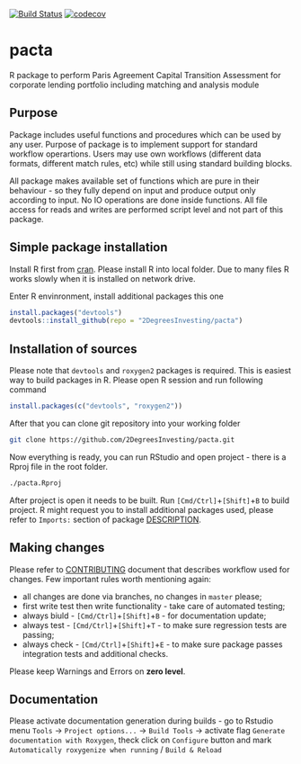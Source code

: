 [![Build Status](https://travis-ci.com/2DegreesInvesting/pacta.svg?token=2zLsWyJspq4x2F3gWvyf&branch=master)](https://travis-ci.com/2DegreesInvesting/pacta)
[![codecov](https://codecov.io/gh/2DegreesInvesting/pacta/branch/master/graphs/badge.svg)](https://codecov.io/gh/2DegreesInvesting/pacta)


# pacta

R package to perform Paris Agreement Capital Transition Assessment for corporate lending portfolio including matching and analysis module

## Purpose

Package includes useful functions and procedures which can be used by any user. Purpose of package is to implement support for standard workflow operartions. Users may use own workflows (different data formats, different match rules, etc) while still using standard building blocks.

All package makes available set of functions which are pure in their behaviour - so they fully depend on input and produce output only according to input. No IO operations are done inside functions. All file access for reads and writes are performed script level and not part of this package.

## Simple package installation 

Install R first from [cran](https://cran.r-project.org). Please install R into local folder. Due to many files R works slowly when it is installed on network drive.

Enter R envinronment, install additional packages this one

```R
install.packages("devtools")
devtools::install_github(repo = "2DegreesInvesting/pacta")
```

## Installation of sources 

Please note that `devtools` and `roxygen2` packages is required. This is easiest way to build packages in R. Please open R session and run following command

```R
install.packages(c("devtools", "roxygen2"))
```

After that you can clone git repository into your working folder

```sh
git clone https://github.com/2DegreesInvesting/pacta.git
```

Now everything is ready, you can run RStudio and open project - there is a Rproj file in the root folder.

```sh
./pacta.Rproj
```

After project is open it needs to be built. Run `[Cmd/Ctrl]`+`[Shift]`+`B` to build project. R might request you to install additional packages used, please refer to `Imports:` section of package [DESCRIPTION](/DESCRIPTION).

## Making changes 

Please refer to [CONTRIBUTING](/CONTRIBUTING.md) document that describes workflow used for changes. Few important rules worth mentioning again:

* all changes are done via branches, no changes in `master` please;
* first write test then write functionality - take care of automated testing;
* always biuld - `[Cmd/Ctrl]`+`[Shift]`+`B` - for documentation update;
* always test - `[Cmd/Ctrl]`+`[Shift]`+`T` - to make sure regression tests are passing;
* always check - `[Cmd/Ctrl]`+`[Shift]`+`E` - to make sure package passes integration tests and additional checks. 

Please keep Warnings and Errors on **zero level**.

## Documentation

Please activate documentation generation during builds - go to Rstudio menu `Tools` -> `Project options...` -> `Build Tools` -> activate flag `Generate documentation with Roxygen`, theck click on `Configure` button and mark `Automatically roxygenize when running` / `Build & Reload`

